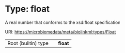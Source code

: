 
# Type: float


A real number that conforms to the xsd:float specification

URI: [https://microbiomedata/meta/biolinkml:types/Float](https://microbiomedata/meta/biolinkml:types/Float)

|  |  |  |
| --- | --- | --- |
| Root (builtin) type | | **float** |
